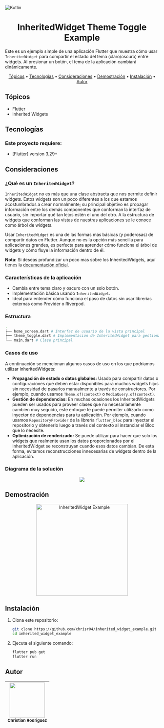 ![Kotlin](https://img.shields.io/badge/Flutter-3.29-blue.svg?style=flat-square)

<h1 align="center">
    InheritedWidget Theme Toggle Example
</h1>

Este es un ejemplo simple de una aplicación Flutter que muestra cómo usar `InheritedWidget` para compartir el estado del tema (claro/oscuro) entre widgets. Al presionar un botón, el tema de la aplicación cambiará dinámicamente.

<p align="center">
  <a href="#tópicos">Tópicos</a> •
  <a href="#tecnologías">Tecnologías</a> •
  <a href="#consideraciones">Consideraciones</a> •
  <a href="#demostración">Demostración</a> •
  <a href="#instalación">Instalación</a> •
  <a href="#autor">Autor</a>
</p>

## Tópicos

* Flutter
* Inherited Widgets

## Tecnologías

### Este proyecto requiere:
- [Flutter] version 3.29+

## Consideraciones

### ¿Qué es un `InheritedWidget`?

`InheritedWidget` no es más que una clase abstracta que nos permite definir widgets. Estos widgets son un poco diferentes a los que estamos acostumbrados a crear normalmente; su principal objetivo es propagar información entre los demás componentes que conforman la interfaz de usuario, sin importar qué tan lejos estén el uno del otro. A la estructura de widgets que conforman las vistas de nuestras aplicaciones se le conoce como árbol de widgets. 

Usar `InheritedWidget` es una de las formas más básicas (y poderosas) de compartir datos en Flutter. Aunque no es la opción más sencilla para aplicaciones grandes, es perfecta para aprender cómo funciona el árbol de widgets y cómo fluye la información dentro de él.

**Nota:** Si deseas profundizar un poco mas sobre los InheritedWidgets, aquí tienes la [documentación oficial](https://api.flutter.dev/flutter/widgets/InheritedWidget-class.html).

### Características de la aplicación

- Cambia entre tema claro y oscuro con un solo botón.
- Implementación básica usando `InheritedWidget`.
- Ideal para entender cómo funciona el paso de datos sin usar librerías externas como Provider o Riverpod.

### Estructura
```bash
.
├── home_screen.dart # Interfaz de usuario de la vista principal
├── theme_toggle.dart # Implementación de InheritedWidget para gestionar tema de la app
└── main.dart # Clase principal
```

### Casos de uso

A continuación se mencionan algunos casos de uso en los que podriamos utilizar InheritedWidgets:

- **Propagación de estado o datos globales:** Usado para compartir datos o configuraciones que deben estar disponibles para muchos widgets hijos sin necesidad de pasarlos manualmente a través de constructores. Por ejemplo, cuando usamos `Theme.of(context)` o `MediaQuery.of(context)`.
- **Gestión de dependencias:** En muchas ocasiones los InheritedWidgets pueden ser usados para proveer clases que no necesariamente cambien muy seguido, este enfoque te puede permiter utilizarlo como inyector de dependencias para tu aplicación. Por ejemplo, cuando usamos `RepositoryProvider` de la librería `flutter_bloc` para inyectar el repositorio y obtenerlo luego a través del contexto al instanciar el Bloc que lo necesite.
- **Optimización de renderizado:** Se puede utilizar para hacer que solo los widgets que realmente usan los datos proporcionados por el InheritedWidget se reconstruyan cuando esos datos cambian. De esta forma, evitamos reconstrucciones innecesarias de widgets dentro de la aplicación.

### Diagrama de la solución
<p align="center">
  <img src="https://github.com/user-attachments/assets/eeb5acba-2ed2-408b-ae8f-6fba49e6090f"/>
</p>

## Demostración
<p align="center">
    <img src="https://github.com/user-attachments/assets/7e5be666-13fd-4910-9543-bc65bb2896e6" alt="InheritedWidget Example" width="300"> 
</p>

## Instalación

1. Clona este repositorio:
     ```bash
     git clone https://github.com/chrisr04/inherited_widget_example.git
     cd inherited_widget_example
    ```

2. Ejecuta el siguiente comando:
     ```bash
     flutter pub get
     flutter run
    ```

## Autor

| [<img src="https://github.com/chrisr04.png" width=115><br><sub>Christian Rodriguez</sub>](https://github.com/chrisr04) | 
|:----------------------------------------------------------------------------------------------------:
